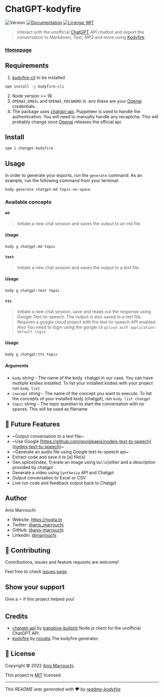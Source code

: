 # ChatGPT-kodyfire
![Version](https://img.shields.io/badge/version-0.1.7-blue.svg?cacheSeconds=2592000)
[![Documentation](https://img.shields.io/badge/documentation-yes-brightgreen.svg)](https://github.com/nooqta/kodyfire#install-a-kody)
[![License: MIT](https://img.shields.io/badge/License-MIT-yellow.svg)](https://github.com/nooqta/kodyfire/blob/main/LICENSE)

> Interact with the unofficial [ChatGPT](https://openai.com/blog/chatgpt/) API chatbot and export the conversation to Markdown, Text, MP3 and more using [Kodyfire](https://github.com/nooqta/kodyfire).

### [Homepage](https://github.com/nooqta/kodyfire)

## Requirements

1. [kodyfire-cli](https://github.com/nooqta/kodyfire) to be installed

```sh
npm install -g kodyfire-cli
```

2. Node version >= 18
3. `OPENAI_EMAIL` and `OPENAI_PASSWORD` in .env
these are your [Openai](https://chat.openai.com/auth/login) credentials.
4. The package uses [chatgpt-api](https://github.com/transitive-bullshit/chatgpt-api). Puppeteer is used to handle the authentication. You will need to manually handle any recaptcha. This will probably change once [Openai](https://openai.com/blog/chatgpt/) releases the official api.

## Install

```sh
npm i chatgpt-kodyfire
```


## 
## Usage

In order to generate your exports, run the `generate` command. As an example, run the following command from your terminal:

```sh
kody generate chatgpt:md topic-no-space
```

### Available concepts 

#### `md`
> Initiate a new chat session and saves the output to an md file.
##### Usage
```bash
kody g chatgpt:md topic
```
#### `text`
> Initiate a new chat session and saves the output to a text file.
##### Usage
```bash
kody g chatgpt:text topic
```

#### `tts`
> Initiate a new chat session, save and reads out the response using Google Text-to-speech. The output is also saved to a text file. Requires a google cloud project with the text-to-speech API enabled. Also You need to login using the google cli `gcloud auth application-default login`
##### Usage
```bash
kody g chatgpt:tts topic
```
##### Arguments

- `kody` _string_ - The name of the kody. chatgpt in our case. You can have multiple kodies installed. To list your installed kodies with your project run `kody list`
- `concept` _string_ - The name of the concept you want to execute. To list the concepts of your installed kody (chatgpt), run `kody list chatgpt` 
- `topic` _string_ - The topic question to start the conversation with no spaces. This will be used as filename




## 📅 Future Features
-  ~Output conversation to a text file~
-  ~Use Google [https://github.com/googleapis/nodejs-text-to-speech](nodejs-text-to-speech)~
-  ~Generate an audio file using Google text-to-speech api~
- Extract code and save it to [a] file(s)
- Gen.splice(index, 1);erate an image using `Dalle`|other and a description provided by chatgpt
- Generate a video using `Synthesia` API and Chatgpt
- Output conversation to Excel or CSV
- Live run code and feedback output back to Chatgpt

## Author
Anis Marrouchi
* Website: https://noqta.tn
* Twitter: [@anis\_marrouchi](https://twitter.com/anis\_marrouchi)
* GitHub: [@anis-marrouchi](https://github.com/anis-marrouchi)
* LinkedIn: [@marrouchi](https://linkedin.com/in/marrouchi)

## 🤝 Contributing

Contributions, issues and feature requests are welcome!

Feel free to check [issues page](https://github.com/nooqta/chatgpt-kodyfire/issues). 

## Show your support

Give a ⭐️ if this project helped you!

## Credits

- [chatgpt-api](transitive-bullshit/chatgpt-api) by [transitive-bullshit](https://github.com/transitive-bullshit) Node.js client for the unofficial ChatGPT API.
- [kodyfire](https://github.com/nooqta/kodyfire) by [nooqta](https://github.com/nooqta) The kodyfire generator.

## 📝 License

Copyright © 2022 [Anis Marrouchi](https://github.com/anis-marrouchi).

This project is [MIT](https://github.com/nooqta/kodyfire/blob/main/LICENSE) licensed.

***
_This README was generated with ❤️ by [readme-kodyfire](https://github.com/nooqta/readme-kodyfire)_
